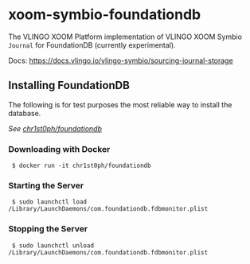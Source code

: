 # xoom-symbio-foundationdb

The VLINGO XOOM Platform implementation of VLINGO XOOM Symbio `Journal` for FoundationDB (currently experimental).

Docs: https://docs.vlingo.io/vlingo-symbio/sourcing-journal-storage

## Installing FoundationDB

The following is for test purposes the most reliable way to install the database.
 
 *See [chr1st0ph/foundationdb](https://hub.docker.com/r/chr1st0ph/foundationdb/)*
 
### Downloading with Docker
```
 $ docker run -it chr1st0ph/foundationdb
```

### Starting the Server
```
 $ sudo launchctl load /Library/LaunchDaemons/com.foundationdb.fdbmonitor.plist
```

### Stopping the Server
```
 $ sudo launchctl unload /Library/LaunchDaemons/com.foundationdb.fdbmonitor.plist
```
